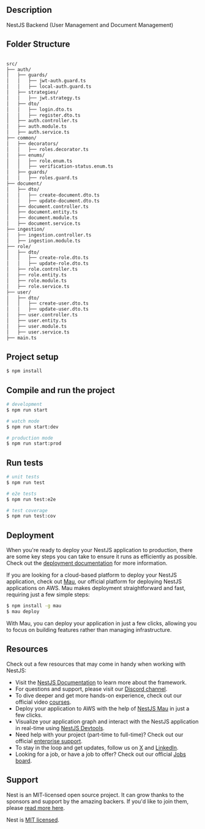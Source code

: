 
## Description

NestJS Backend (User Management and Document Management)

## Folder Structure
```bash

src/
├── auth/
│   ├── guards/
│   │   ├── jwt-auth.guard.ts
│   │   ├── local-auth.guard.ts
│   ├── strategies/
│   │   ├── jwt.strategy.ts
│   ├── dto/
│   │   ├── login.dto.ts
│   │   ├── register.dto.ts
│   ├── auth.controller.ts
│   ├── auth.module.ts
│   ├── auth.service.ts
├── common/
│   ├── decorators/
│   │   ├── roles.decorator.ts
│   ├── enums/
│   │   ├── role.enum.ts
│   │   ├── verification-status.enum.ts
│   ├── guards/
│   │   ├── roles.guard.ts
├── document/
│   ├── dto/
│   │   ├── create-document.dto.ts
│   │   ├── update-document.dto.ts
│   ├── document.controller.ts
│   ├── document.entity.ts
│   ├── document.module.ts
│   ├── document.service.ts
├── ingestion/
│   ├── ingestion.controller.ts
│   ├── ingestion.module.ts
├── role/
│   ├── dto/
│   │   ├── create-role.dto.ts
│   │   ├── update-role.dto.ts
│   ├── role.controller.ts
│   ├── role.entity.ts
│   ├── role.module.ts
│   ├── role.service.ts
├── user/
│   ├── dto/
│   │   ├── create-user.dto.ts
│   │   ├── update-user.dto.ts
│   ├── user.controller.ts
│   ├── user.entity.ts
│   ├── user.module.ts
│   ├── user.service.ts
├── main.ts
```

## Project setup

```bash
$ npm install
```

## Compile and run the project

```bash
# development
$ npm run start

# watch mode
$ npm run start:dev

# production mode
$ npm run start:prod
```

## Run tests

```bash
# unit tests
$ npm run test

# e2e tests
$ npm run test:e2e

# test coverage
$ npm run test:cov
```

## Deployment

When you're ready to deploy your NestJS application to production, there are some key steps you can take to ensure it runs as efficiently as possible. Check out the [deployment documentation](https://docs.nestjs.com/deployment) for more information.

If you are looking for a cloud-based platform to deploy your NestJS application, check out [Mau](https://mau.nestjs.com), our official platform for deploying NestJS applications on AWS. Mau makes deployment straightforward and fast, requiring just a few simple steps:

```bash
$ npm install -g mau
$ mau deploy
```

With Mau, you can deploy your application in just a few clicks, allowing you to focus on building features rather than managing infrastructure.

## Resources

Check out a few resources that may come in handy when working with NestJS:

- Visit the [NestJS Documentation](https://docs.nestjs.com) to learn more about the framework.
- For questions and support, please visit our [Discord channel](https://discord.gg/G7Qnnhy).
- To dive deeper and get more hands-on experience, check out our official video [courses](https://courses.nestjs.com/).
- Deploy your application to AWS with the help of [NestJS Mau](https://mau.nestjs.com) in just a few clicks.
- Visualize your application graph and interact with the NestJS application in real-time using [NestJS Devtools](https://devtools.nestjs.com).
- Need help with your project (part-time to full-time)? Check out our official [enterprise support](https://enterprise.nestjs.com).
- To stay in the loop and get updates, follow us on [X](https://x.com/nestframework) and [LinkedIn](https://linkedin.com/company/nestjs).
- Looking for a job, or have a job to offer? Check out our official [Jobs board](https://jobs.nestjs.com).

## Support

Nest is an MIT-licensed open source project. It can grow thanks to the sponsors and support by the amazing backers. If you'd like to join them, please [read more here](https://docs.nestjs.com/support).

Nest is [MIT licensed](https://github.com/nestjs/nest/blob/master/LICENSE).
